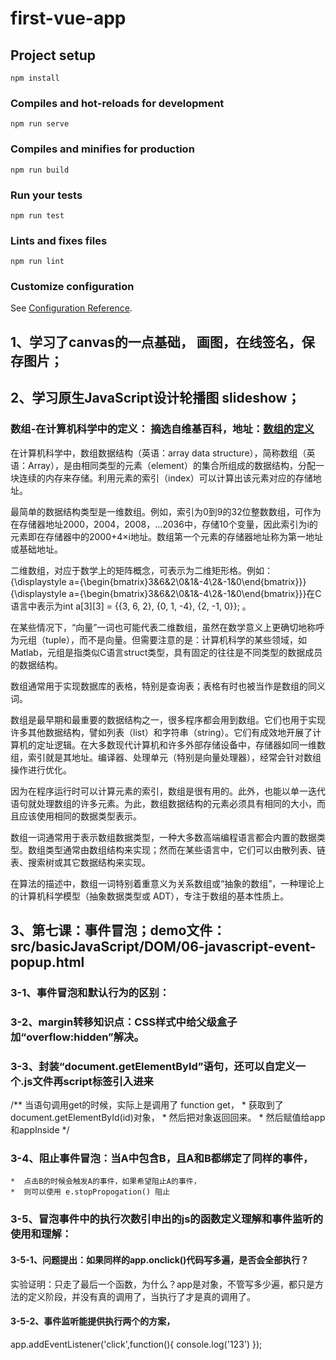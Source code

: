 # first-vue-app

## Project setup

``` 
npm install
```

### Compiles and hot-reloads for development

``` 
npm run serve
```

### Compiles and minifies for production

``` 
npm run build
```

### Run your tests

``` 
npm run test
```

### Lints and fixes files

``` 
npm run lint
```

### Customize configuration

See [Configuration Reference](https://cli.vuejs.org/config/).

## 1、学习了canvas的一点基础， 画图，在线签名，保存图片；

## 2、学习原生JavaScript设计轮播图 slideshow；

### 数组-在计算机科学中的定义： 摘选自维基百科，地址：[数组的定义](https://zh.wikipedia.org/wiki/%E6%95%B0%E7%BB%84) 

在计算机科学中，数组数据结构（英语：array data structure），简称数组（英语：Array），是由相同类型的元素（element）的集合所组成的数据结构，分配一块连续的内存来存储。利用元素的索引（index）可以计算出该元素对应的存储地址。

最简单的数据结构类型是一维数组。例如，索引为0到9的32位整数数组，可作为在存储器地址2000，2004，2008，...2036中，存储10个变量，因此索引为i的元素即在存储器中的2000+4×i地址。数组第一个元素的存储器地址称为第一地址或基础地址。

二维数组，对应于数学上的矩阵概念，可表示为二维矩形格。例如：{\displaystyle a={\begin{bmatrix}3&6&2\\0&1&-4\\2&-1&0\end{bmatrix}}}{\displaystyle a={\begin{bmatrix}3&6&2\\0&1&-4\\2&-1&0\end{bmatrix}}}在C语言中表示为int a[3][3] = {{3, 6, 2}, {0, 1, -4}, {2, -1, 0}}; 。

在某些情况下，“向量”一词也可能代表二维数组，虽然在数学意义上更确切地称呼为元组（tuple），而不是向量。但需要注意的是：计算机科学的某些领域，如Matlab，元组是指类似C语言struct类型，具有固定的往往是不同类型的数据成员的数据结构。

数组通常用于实现数据库的表格，特别是查询表；表格有时也被当作是数组的同义词。

数组是最早期和最重要的数据结构之一，很多程序都会用到数组。它们也用于实现许多其他数据结构，譬如列表（list）和字符串（string）。它们有成效地开展了计算机的定址逻辑。在大多数现代计算机和许多外部存储设备中，存储器如同一维数组，索引就是其地址。编译器、处理单元（特别是向量处理器），经常会针对数组操作进行优化。

因为在程序运行时可以计算元素的索引，数组是很有用的。此外，也能以单一迭代语句就处理数组的许多元素。为此，数组数据结构的元素必须具有相同的大小，而且应该使用相同的数据类型表示。

数组一词通常用于表示数组数据类型，一种大多数高端编程语言都会内置的数据类型。数组类型通常由数组结构来实现；然而在某些语言中，它们可以由散列表、链表、搜索树或其它数据结构来实现。

在算法的描述中，数组一词特别着重意义为关系数组或“抽象的数组”，一种理论上的计算机科学模型（抽象数据类型或 ADT），专注于数组的基本性质上。

## 3、第七课：事件冒泡；demo文件：src/basicJavaScript/DOM/06-javascript-event-popup.html

### 3-1、事件冒泡和默认行为的区别：

### 3-2、margin转移知识点：CSS样式中给父级盒子加“overflow:hidden”解决。

### 3-3、封装“document.getElementById”语句，还可以自定义一个.js文件再script标签引入进来
/** 当语句调用get的时候，实际上是调用了 function get，
         *  获取到了document.getElementById(id)对象，
         *  然后把对象返回回来。
         *  然后赋值给app 和appInside 
         */
### 3-4、阻止事件冒泡：当A中包含B，且A和B都绑定了同样的事件，
    *  点击B的时候会触发A的事件，如果希望阻止A的事件，
    *  则可以使用 e.stopPropogation() 阻止
### 3-5、冒泡事件中的执行次数引申出的js的函数定义理解和事件监听的使用和理解：
#### 3-5-1、问题提出：如果同样的app.onclick()代码写多遍，是否会全部执行？
实验证明：只走了最后一个函数，为什么？app是对象，不管写多少遍，都只是方法的定义阶段，并没有真的调用了，当执行了才是真的调用了。
#### 3-5-2、事件监听能提供执行两个的方案，
app.addEventListener('click',function(){
    console.log('123')
});


